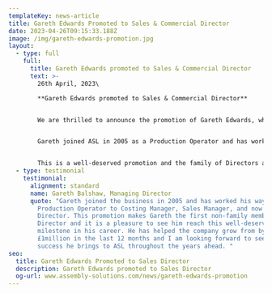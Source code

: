 ```yaml
---
templateKey: news-article
title: Gareth Edwards Promoted to Sales & Commercial Director
date: 2023-04-26T09:15:33.188Z
image: /img/gareth-edwards-promotion.jpg
layout:
  - type: full
    full:
      title: Gareth Edwards promoted to Sales & Commercial Director
      text: >-
        2﻿6th April, 2023\

        **G﻿areth Edwards promoted to Sales & Commercial Director**


        W﻿e are thrilled to announce the promotion of Gareth Edwards, who has become Sales & Commercial Director.


        G﻿areth joined ASL in 2005 as a Production Operator and has worked his way up the ladder over the last 18 years from roles including; Quality Manager, Costing Manager and Sales Manager.


        T﻿his is a well-deserved promotion and the family of Directors are delighted to have Gareth on the Board as the company continues it's rapid growth journey.
  - type: testimonial
    testimonial:
      alignment: standard
      name: Gareth Balshaw, Managing Director
      quote: "Gareth joined the business in 2005 and has worked his way up from
        Production Operator to Costing Manager, Sales Manager, and now Sales
        Director. This promotion makes Gareth the first non-family member
        Director and it is a pleasure to see him reach this well-deserved
        milestone in his career. He has helped the company grow from by
        £1million in the last 12 months and I am looking forward to seeing the
        success he brings to ASL throughout the years ahead. "
seo:
  title: Gareth Edwards Promoted to Sales Director
  description: Gareth Edwards promoted to Sales Director
  og-url: www.assembly-solutions.com/news/gareth-edwards-promotion
---
```


